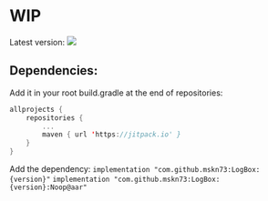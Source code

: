 # WIP
Latest version: [![](https://jitpack.io/v/mskn73/LogBox.svg)](https://jitpack.io/#mskn73/LogBox)

## Dependencies:
Add it in your root build.gradle at the end of repositories:
```kotlin
allprojects {
    repositories {
        ...
        maven { url 'https://jitpack.io' }
    }
}
```

Add the dependency:
`implementation "com.github.mskn73:LogBox:{version}"`
`implementation "com.github.mskn73:LogBox:{version}:Noop@aar"`